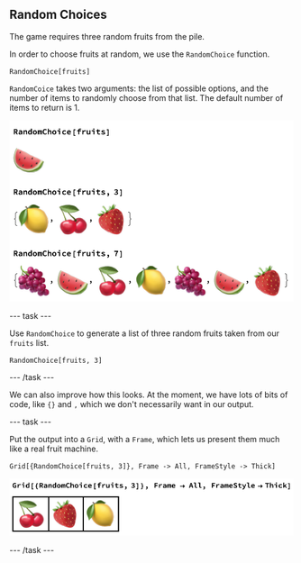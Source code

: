 ## Random Choices

The game requires three random fruits from the pile.

In order to choose fruits at random, we use the `RandomChoice` function. 

```
RandomChoice[fruits]
```
`RandomCoice` takes two arguments: the list of possible options, and the number of items to randomly choose from that list. The default number of items to return is 1.

![Random Choice](images/RandomChoice.png)

--- task ---

Use `RandomChoice` to generate a list of three random fruits taken from our `fruits` list.

```
RandomChoice[fruits, 3]

```
--- /task ---

We can also improve how this looks. At the moment, we have lots of bits of code, like `{}` and `,` which we don't necessarily want in our output.

--- task ---

 Put the output into a `Grid`, with a `Frame`, which lets us present them much like a real fruit machine.

```
Grid[{RandomChoice[fruits, 3]}, Frame -> All, FrameStyle -> Thick]
```

![Making a Grid](images/Grid.png)

--- /task ---